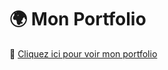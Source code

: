 # 🌍 Mon Portfolio

🔗 [Cliquez ici pour voir mon portfolio](https://guychelove.github.io/mon-portfolio/portfolio/)
